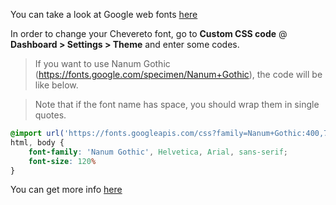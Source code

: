 You can take a look at Google web fonts [here](https://fonts.google.com/)

In order to change your Chevereto font, go to **Custom CSS code** @ **Dashboard > Settings > Theme** and enter some codes.

>If you want to use Nanum Gothic (https://fonts.google.com/specimen/Nanum+Gothic), the code will be like below.

>Note that if the font name has space, you should wrap them in single quotes.

```css
@import url('https://fonts.googleapis.com/css?family=Nanum+Gothic:400,700,800');
html, body {
    font-family: 'Nanum Gothic', Helvetica, Arial, sans-serif;
    font-size: 120%
}
```

You can get more info [here](https://www.w3schools.com/css/css_font.asp)
